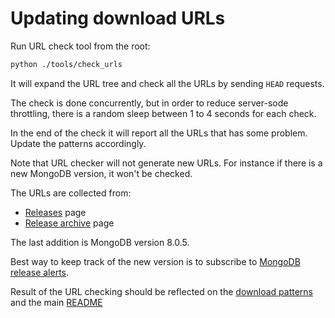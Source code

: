 # Updating download URLs

Run URL check tool from the root:

```sh
python ./tools/check_urls
```

It will expand the URL tree and check all the URLs by sending `HEAD` requests.

The check is done concurrently, but in order to reduce server-sode throttling, there is a random
sleep between 1 to 4 seconds for each check.

In the end of the check it will report all the URLs that has some problem. Update the patterns
accordingly.

Note that URL checker will not generate new URLs. For instance if there is a new MongoDB version,
it won't be checked.

The URLs are collected from:

- [Releases](https://www.mongodb.com/download-center/community/releases) page
- [Release archive](https://www.mongodb.com/download-center/community/releases/archive) page

The last addition is MongoDB version 8.0.5.

Best way to keep track of the new version is to subscribe to [MongoDB release alerts](https://www.mongodb.com/lp/newsletter/enterprise-release-announcements).

Result of the URL checking should be reflected on the [download patterns](_patterns.py)
and the main [README](../../README.md)
